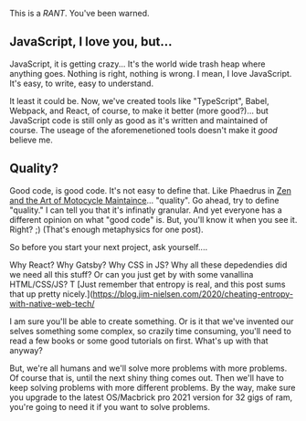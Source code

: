 This is a *RANT*. You've been warned. 

## JavaScript, I love you, but...

JavaScript, it is getting crazy... It's the world wide trash heap where anything goes. Nothing is right, nothing is wrong. 
I mean, I love JavaScript. It's easy, to write, easy to understand. 

It least it could be.  Now, we've created tools like "TypeScript", Babel, Webpack, and React, of course, to make it better (more good?)...
but JavaScript code is still only as good as it's written and maintained of course. The useage of the aforemenetioned tools doesn't make it _good_ believe me. 

## Quality?

Good code, is good code. It's not easy to define that. Like Phaedrus in [Zen and the Art of Motocycle Maintaince](https://en.wikipedia.org/wiki/Zen_and_the_Art_of_Motorcycle_Maintenance)... "quality". 
Go ahead, try to define "quality." I can tell you that it's infinatly granular. And yet everyone has a different opinion on what
"good code" is. But, you'll know it when you see it. Right? ;) (That's enough metaphysics for one post).

So before you start your next project, ask yourself....

Why React?
Why Gatsby? 
Why CSS in JS?
Why all these depedendies did we need all this stuff? 
Or can you just get by with some vanallina HTML/CSS/JS? T
[Just remember that entropy is real, and this post sums that up pretty nicely.](https://blog.jim-nielsen.com/2020/cheating-entropy-with-native-web-tech/

I am sure you'll be able to create something. Or is it that we've invented our selves something some complex, so crazily time consuming, you'll
need to read a few books or some good tutorials on first. What's up with that anyway?

But, we're all humans and we'll solve more problems with more problems. Of course that is, until the next shiny thing comes out.
Then we'll have to keep solving problems with more different problems. 
By the way, make sure you upgrade to the latest OS/Macbrick pro 2021 version for 32 gigs of ram, 
you're going to need it if you want to solve problems. 
